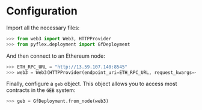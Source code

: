 # Configuration

Import all the necessary files:

```python
>>> from web3 import Web3, HTTPProvider
>>> from pyflex.deployment import GfDeployment
```

And then connect to an Ethereum node:

```python
>>> ETH_RPC_URL = "http://13.59.107.140:8545"
>>> web3 = Web3(HTTPProvider(endpoint_uri=ETH_RPC_URL, request_kwargs={"timeout": 60}))
```

Finally, configure a `geb` object. This object allows you to access most contracts in the `GEB` system:

```python
>>> geb = GfDeployment.from_node(web3)
```



